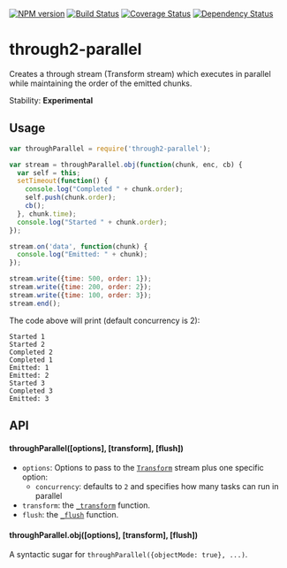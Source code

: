 [![NPM version](https://badge.fury.io/js/through2-parallel.png)](http://badge.fury.io/js/through2-parallel)
[![Build Status](https://travis-ci.org/mariocasciaro/through2-parallel.png)](https://travis-ci.org/mariocasciaro/through2-parallel)
[![Coverage Status](https://coveralls.io/repos/mariocasciaro/through2-parallel/badge.png)](https://coveralls.io/r/mariocasciaro/through2-parallel)
[![Dependency Status](https://gemnasium.com/mariocasciaro/through2-parallel.png)](https://gemnasium.com/mariocasciaro/through2-parallel)
# through2-parallel

Creates a through stream (Transform stream) which executes in parallel while maintaining the order
of the emitted chunks.

Stability: **Experimental**

## Usage

```javascript
var throughParallel = require('through2-parallel');

var stream = throughParallel.obj(function(chunk, enc, cb) {
  var self = this;
  setTimeout(function() {
    console.log("Completed " + chunk.order);
    self.push(chunk.order);
    cb();
  }, chunk.time);
  console.log("Started " + chunk.order);
});

stream.on('data', function(chunk) {
  console.log("Emitted: " + chunk);
});

stream.write({time: 500, order: 1});
stream.write({time: 200, order: 2});
stream.write({time: 100, order: 3});
stream.end();
```

The code above will print (default concurrency is 2):
```
Started 1
Started 2
Completed 2
Completed 1
Emitted: 1
Emitted: 2
Started 3
Completed 3
Emitted: 3
```


## API


#### throughParallel([options], [transform], [flush])

* `options`: Options to pass to the [`Transform`](http://nodejs.org/api/stream.html#stream_new_stream_transform_options) stream plus one specific option:
  *  `concurrency`: defaults to `2` and specifies how many tasks can run in parallel
* `transform`: the [`_transform`](http://nodejs.org/api/stream.html#stream_transform_transform_chunk_encoding_callback) function.
* `flush`: the [`_flush`](http://nodejs.org/api/stream.html#stream_transform_flush_callback) function.

#### throughParallel.obj([options], [transform], [flush])

A syntactic sugar for `throughParallel({objectMode: true}, ...)`.
